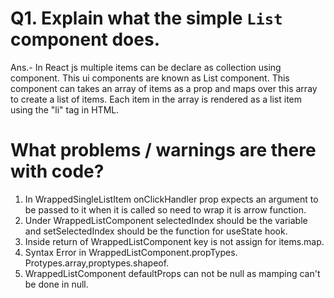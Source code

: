 
# Q1. Explain what the simple `List` component does.
Ans.- In React js multiple items can be declare as collection using component. This ui components are known as List component. This component can takes an array of items as a prop and maps over this array to create a list of items. Each item in the array is rendered as a list item using the "li" tag in HTML.


#  What problems / warnings are there with code?
1. In WrappedSingleListItem onClickHandler prop expects an argument to be passed to it when it is called so need to wrap it is arrow function.
2. Under WrappedListComponent selectedIndex should be the variable and setSelectedIndex should be the function for useState hook.
3. Inside return of WrappedListComponent key is not assign for items.map.
4. Syntax Error in WrappedListComponent.propTypes. Protypes.array,proptypes.shapeof.
5. WrappedListComponent defaultProps can not be null as mamping can't be done in null.




